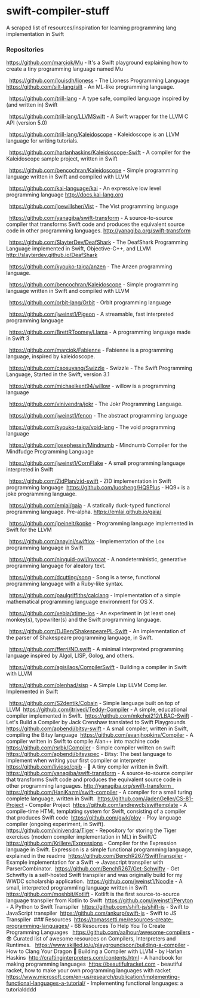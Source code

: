 # swift-compiler-stuff
A scraped list of resources/inspiration for learning programming lang implementation in Swift
### Repositories

https://github.com/marciok/Mu - It's a Swift playground explaining how to create a tiny programming language named Mu

  https://github.com/louisdh/lioness - The Lioness Programming Language  https://github.com/silt-lang/silt - An ML-like programming language.

  https://github.com/trill-lang - A type safe, compiled language inspired by (and written in) Swift

  https://github.com/trill-lang/LLVMSwift - A Swift wrapper for the LLVM C API (version 5.0)

  https://github.com/trill-lang/Kaleidoscope - Kaleidoscope is an LLVM language for writing tutorials.

  https://github.com/harlanhaskins/Kaleidoscope-Swift - A compiler for the Kaleidoscope sample project, written in Swift

  https://github.com/bencochran/Kaleidoscope - Simple programming language written in Swift and compiled with LLVM

  https://github.com/kai-language/kai - An expressive low level programming language http://docs.kai-lang.org

  https://github.com/joewillsher/Vist - The Vist programming language

  https://github.com/yanagiba/swift-transform - A source-to-source compiler that transforms Swift code and produces the equivalent source code in other programming languages. http://yanagiba.org/swift-transform

  https://github.com/SlayterDev/DeafShark - The DeafShark Programming Language implemented in Swift, Objective-C++, and LLVM http://slayterdev.github.io/DeafShark

  https://github.com/kyouko-taiga/anzen - The Anzen programming language.

  https://github.com/bencochran/Kaleidoscope - Simple programming language written in Swift and compiled with LLVM

  https://github.com/orbit-lang/Orbit - Orbit programming language

  https://github.com/jweinst1/Pigeon - A streamable, fast interpreted programming language

  https://github.com/BrettRToomey/Llama - A programming language made in Swift 3

  https://github.com/marciok/Fabienne - Fabienne is a programming language, inspired by kaleidoscope.

  https://github.com/caosuyang/Swizzle - Swizzle - The Swift Programming Language, Started in the Swift, version 3.1

  https://github.com/michaelkent94/willow - willow is a programming language

  https://github.com/vinivendra/jokr - The Jokr Programming Language.

  https://github.com/jweinst1/fenon - The abstract programming language

  https://github.com/kyouko-taiga/void-lang - The void programming language

  https://github.com/josephessin/Mindnumb - Mindnumb Compiler for the Mindfudge Programming Language

  https://github.com/jweinst1/CornFlake - A small programming language interpreted in Swift

  https://github.com/ZidPlan/zid-swift - ZID implementation in Swift programming language  https://github.com/luosheng/HQ9Plus - HQ9+ is a joke programming language.

  https://github.com/emlai/gaia - A statically duck-typed functional programming language. Pre-alpha. https://emlai.github.io/gaia/

  https://github.com/jpeinelt/kopke - Programming language implemented in Swift for the LLVM

  https://github.com/anayini/swiftlox - Implementation of the Lox programming language in Swift

  https://github.com/ninguid-owl/Invocat - A nondeterministic, generative programming language for aleatory text.

  https://github.com/dcutting/song - Song is a terse, functional programming language with a Ruby-like syntax.

  https://github.com/paulgriffiths/calclang - Implementation of a simple mathematical programming language environment for OS X.

  https://github.com/xebia/xtime-ios - An experiment in (at least one) monkey(s), typewriter(s) and the Swift programming language.

  https://github.com/DJBen/ShakespearePL-Swift - An implementation of the parser of Shakespeare programming language, in Swift.

  https://github.com/fferri/ND.swift - A minimal interpreted programming language inspired by Algol, LISP, Golog, and others.

  https://github.com/agisilaos/CompilerSwift - Building a compiler in Swift with LLVM

  https://github.com/olenhad/sisp - A Simple Lisp LLVM Compiler. Implemented in Swift

  https://github.com/S2dentik/Cobain - Simple language built on top of LLVM  https://github.com/jtrivedi/Teddy-Compiler - A simple, educational compiler implemented in Swift.  https://github.com/mkchoi212/LBAC-Swift - Let's Build a Compiler by Jack Crenshaw translated to Swift Playgrounds  https://github.com/apbendi/bitsy-swift - A small compiler, written in Swift, compiling the Bitsy language  https://github.com/evanjhopkins/Compiler - A compiler written in Swift to compile Alan++ into machine code  https://github.com/rsrbk/Compiler - Simple compiler written on swift  https://github.com/apbendi/bitsyspec - Bitsy: The best language to implement when writing your first compiler or interpreter  https://github.com/livioso/cpib - 🦄 A tiny compiler written in Swift.  https://github.com/yanagiba/swift-transform - A source-to-source compiler that transforms Swift code and produces the equivalent source code in other programming languages. http://yanagiba.org/swift-transform  https://github.com/HaniKazmi/swift-compiler - A compiler for a small turing complete language, written in Swift.  https://github.com/JadenGeller/CS-81-Project - Compiler Project  https://github.com/andrewcb/swiftemplate - A compile-time HTML templating system for Swift, consisting of a compiler that produces Swift code  https://github.com/gwk/ploy - Ploy language compiler (ongoing experiment, in Swift).  https://github.com/vinivendra/Tiger - Repository for storing the Tiger exercises (modern compiler implementation in ML) in Swift/C  https://github.com/Krillere/Expressions - Compiler for the Expression language in Swift. Expression is a simple functional programming language, explained in the readme  https://github.com/BenchR267/SwiftTranspiler - Example implementation for a Swift -> Javascript transpiler with ParserCombinator.  https://github.com/BenchR267/Get-Schwifty - Get Schwifty is a self-hosted Swift transpiler and was originally build for my WWDC scholarship application.  https://github.com/jweinst1/Noodle - A small, interpreted programmling language written in Swift  https://github.com/moshbit/Kotlift - Kotlift is the first source-to-source language transpiler from Kotlin to Swift 
https://github.com/jweinst1/Peryton - A Python to Swift Transpiler  https://github.com/shift-js/shift-js - Swift to JavaScript transpiler  https://github.com/ankurp/swift-js - Swift to JS Transpiler  ### Resources  https://tomassetti.me/resources-create-programming-languages/ - 68 Resources To Help You To Create Programming Languages   https://github.com/aalhour/awesome-compilers - 😎 Curated list of awesome resources on Compilers, Interpreters and Runtimes.   https://www.skilled.io/u/playgroundscon/building-a-compiler - How to Clang Your Dragon 🐉 Building a Compiler with LLVM - by Harlan Haskins  http://craftinginterpreters.com/contents.html - A handbook for making programming languages  https://beautifulracket.com - beau­ti­ful racket, how to make your own pro­gram­ming lan­guages with racket   https://www.microsoft.com/en-us/research/publication/implementing-functional-languages-a-tutorial/ - Implementing functional languages: a tutorialdddd
